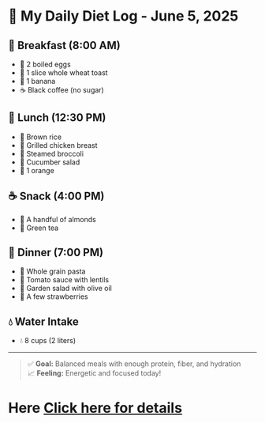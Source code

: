 # 🥗 My Daily Diet Log - June 5, 2025

## 🍳 Breakfast (8:00 AM)
- 🥚 2 boiled eggs  
- 🍞 1 slice whole wheat toast  
- 🍌 1 banana  
- ☕ Black coffee (no sugar)

## 🥪 Lunch (12:30 PM)
- 🍚 Brown rice  
- 🍗 Grilled chicken breast  
- 🥦 Steamed broccoli  
- 🥒 Cucumber salad  
- 🍊 1 orange  

## ☕ Snack (4:00 PM)
- 🥜 A handful of almonds  
- 🍵 Green tea

## 🍲 Dinner (7:00 PM)
- 🍝 Whole grain pasta  
- 🍅 Tomato sauce with lentils  
- 🥗 Garden salad with olive oil  
- 🍓 A few strawberries

## 💧 Water Intake
- 💧 8 cups (2 liters)

---

> ✅ **Goal:** Balanced meals with enough protein, fiber, and hydration  
> 📈 **Feeling:** Energetic and focused today!

# Here [Click here for details](details.md)